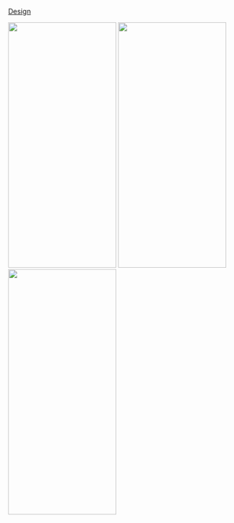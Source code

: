 <a href="https://www.figma.com/community/file/1091615514005406765/aspen-travel-app-exploration-mobile-app-design?searchSessionId=lxrdllyv-zukytqnk09n" target="_blank">Design</a>
<p/>
<img src="https://github.com/EnginBolat/TravelApp-SwiftUI/assets/59659276/97b86b55-0d76-498b-994e-37bd32fdc0ed" style="width:220px; height:500px;">
<img src="https://github.com/EnginBolat/TravelApp-SwiftUI/assets/59659276/ce452014-a0d7-489d-89e8-f287f4646a95" style="width:220px; height:500px;">
<img src="https://github.com/EnginBolat/TravelApp-SwiftUI/assets/59659276/fd5f08ea-73ca-4612-b698-7eddb89ebc7a" style="width:220px; height:500px;">
